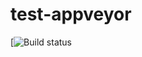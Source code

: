 # test-appveyor

[![Build status](https://ci.appveyor.com/api/projects/status/github/eparayre/test-appveyor?svg=true)
